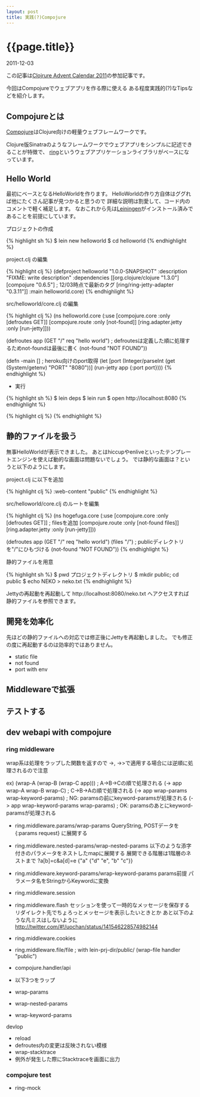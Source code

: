 ```yaml
---
layout: post
title: 実践(?)Compojure
---
```


# {{page.title}}
<p class="meta">2011-12-03</p>

この記事は[Clojrure Advent Calendar 2011](http://partake.in/events/393770ce-4637-4f07-bc14-a1f5120eab71)の参加記事です。

今回はCompojureでウェブアプリを作る際に使える
ある程度実践的(?)なTipsなどを紹介します。

## Compojureとは

[Compojure](https://github.com/weavejester/compojure)はClojure向けの軽量ウェブフレームワークです。

Clojure版Sinatraのようなフレームワークでウェブアプリをシンプルに記述できることが特徴で、
[ring](https://github.com/mmcgrana/ring)というウェブアプリケーションライブラリがベースになっています。

## Hello World

最初にベースとなるHelloWorldを作ります。
HelloWorldの作り方自体はググれば他にたくさん記事が見つかると思うので
詳細な説明は割愛して、コード内のコメントで軽く補足します。
なおこれから先は[Leiningen](https://github.com/technomancy/leiningen)がインストール済みであることを前提にしています。

プロジェクトの作成

{% highlight sh %}
$ lein new helloworld
$ cd helloworld
{% endhighlight %}

project.clj の編集

{% highlight clj %}
(defproject helloworld "1.0.0-SNAPSHOT"
  :description "FIXME: write description"
  :dependencies [[org.clojure/clojure "1.3.0"]
                 [compojure "0.6.5"] ; 12/03時点で最新のタグ
                 [ring/ring-jetty-adapter "0.3.11"]]
  :main helloworld.core)
{% endhighlight %}

src/helloworld/core.clj の編集

{% highlight clj %}
(ns helloworld.core
  (:use
    [compojure.core :only [defroutes GET]]
    [compojure.route :only [not-found]]
    [ring.adapter.jetty :only [run-jetty]]))

(defroutes app
  (GET "/" req "hello world")
  ; defroutesは定義した順に処理するためnot-foundは最後に書く
  (not-found "NOT FOUND"))

(defn -main []
  ; heroku向けのport取得
  (let [port (Integer/parseInt (get (System/getenv) "PORT" "8080"))]
    (run-jetty app {:port port})))
{% endhighlight %}

 - 実行

{% highlight sh %}
$ lein deps
$ lein run
$ open http://localhost:8080
{% endhighlight %}

{% highlight clj %}
{% endhighlight %}

## 静的ファイルを扱う

無事HelloWorldが表示できました。
あとはhiccupやenliveといったテンプレートエンジンを使えば動的な画面は問題ないでしょう。
では静的な画面は？というと以下のようにします。

project.clj に以下を追加

{% highlight clj %}
:web-content "public"
{% endhighlight %}

src/helloworld/core.clj のルートを編集

{% highlight clj %}
(ns hogefuga.core
  (:use
    [compojure.core :only [defroutes GET]]
    ; filesを追加
    [compojure.route :only [not-found files]]
    [ring.adapter.jetty :only [run-jetty]]))

(defroutes app
  (GET "/" req "hello world")
  (files "/") ; publicディレクトリを"/"にひもづける
  (not-found "NOT FOUND"))
{% endhighlight %}

静的ファイルを用意

{% highlight sh %}
$ pwd
プロジェクトディレクトリ
$ mkdir public; cd public
$ echo NEKO > neko.txt
{% endhighlight %}

Jettyの再起動を再起動して http://localhost:8080/neko.txt へアクセスすれば
静的ファイルを参照できます。

## 開発を効率化

先ほどの静的ファイルへの対応では修正後にJettyを再起動しました。
でも修正の度に再起動するのは効率的ではありません。


 - static file
 - not found
 - port with env

## Middlewareで拡張
## テストする
## dev webapi with compojure
### ring middleware

 wrap系は処理をラップした関数を返すので
 ->, ->>で適用する場合には逆順に処理されるので注意

 ex)
    (wrap-A (wrap-B (wrap-C app))) ; A->B->Cの順で処理される
    (-> app wrap-A wrap-B wrap-C)  ; C->B->Aの順で処理される
    (-> app wrap-params wrap-keyword-params) ; NG: paramsの前にkeyword-paramsが処理される
    (-> app wrap-keyword-params wrap-params) ; OK: paramsのあとにkeyword-paramsが処理される

 - ring.middleware.params/wrap-params
    QueryString, POSTデータを {:params request} に展開する

 - ring.middleware.nested-params/wrap-nested-params
    以下のような添字付きのパラメータをネストしたmapに展開する
    展開できる階層は1階層のネストまで
    ?a[b]=c&a[d]=e
        {"a" {"d" "e", "b" "c"}}
 - ring.middleware.keyword-params/wrap-keyword-params
    params前提
    パラメータ名をStringからKeywordに変換

 - ring.middleware.session
 - ring.middleware.flash
 セッションを使って一時的なメッセージを保存する
 リダイレクト先でちょろっとメッセージを表示したいときとか
 あと以下のような凡ミスはしないように
 http://twitter.com/#!/uochan/status/141546228574982144

 - ring.middleware.cookies
 - ring.middleware.file/file
    ; with lein-prj-dir/public/
    (wrap-file handler "public")

 - compojure.handler/api
  - 以下3つをラップ
   - wrap-params
   - wrap-nested-params
   - wrap-keyword-params

devlop

 - reload
  - defroutes内の変更は反映されない模様
 - wrap-stacktrace
  - 例外が発生した際にStacktraceを画面に出力

### compojure test
 - ring-mock


